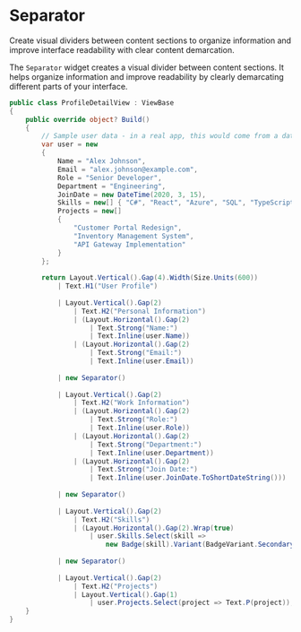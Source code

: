 # Separator

<Ingress>
Create visual dividers between content sections to organize information and improve interface readability with clear content demarcation.
</Ingress>

The `Separator` widget creates a visual divider between content sections. It helps organize information and improve readability by clearly demarcating different parts of your interface.

```csharp demo-tabs 
public class ProfileDetailView : ViewBase
{
    public override object? Build()
    {
        // Sample user data - in a real app, this would come from a data source
        var user = new
        {
            Name = "Alex Johnson",
            Email = "alex.johnson@example.com",
            Role = "Senior Developer",
            Department = "Engineering",
            JoinDate = new DateTime(2020, 3, 15),
            Skills = new[] { "C#", "React", "Azure", "SQL", "TypeScript" },
            Projects = new[] 
            { 
                "Customer Portal Redesign", 
                "Inventory Management System", 
                "API Gateway Implementation" 
            }
        };
        
        return Layout.Vertical().Gap(4).Width(Size.Units(600))
            | Text.H1("User Profile")
            
            | Layout.Vertical().Gap(2)
                | Text.H2("Personal Information")
                | (Layout.Horizontal().Gap(2)
                    | Text.Strong("Name:")
                    | Text.Inline(user.Name))
                | (Layout.Horizontal().Gap(2)
                    | Text.Strong("Email:")
                    | Text.Inline(user.Email))
            
            | new Separator()
            
            | Layout.Vertical().Gap(2)
                | Text.H2("Work Information")
                | (Layout.Horizontal().Gap(2)
                    | Text.Strong("Role:")
                    | Text.Inline(user.Role))
                | (Layout.Horizontal().Gap(2)
                    | Text.Strong("Department:")
                    | Text.Inline(user.Department))
                | (Layout.Horizontal().Gap(2)
                    | Text.Strong("Join Date:")
                    | Text.Inline(user.JoinDate.ToShortDateString()))
            
            | new Separator()
            
            | Layout.Vertical().Gap(2)
                | Text.H2("Skills")
                | (Layout.Horizontal().Gap(2).Wrap(true)
                    | user.Skills.Select(skill => 
                        new Badge(skill).Variant(BadgeVariant.Secondary)))
            
            | new Separator()
            
            | Layout.Vertical().Gap(2)
                | Text.H2("Projects")
                | Layout.Vertical().Gap(1)
                    | user.Projects.Select(project => Text.P(project));
    }
}
```

<WidgetDocs Type="Ivy.Separator" ExtensionTypes="Ivy.SeparatorExtensions" SourceUrl="https://github.com/Ivy-Interactive/Ivy-Framework/blob/main/Ivy/Widgets/Primitives/Separator.cs"/>
